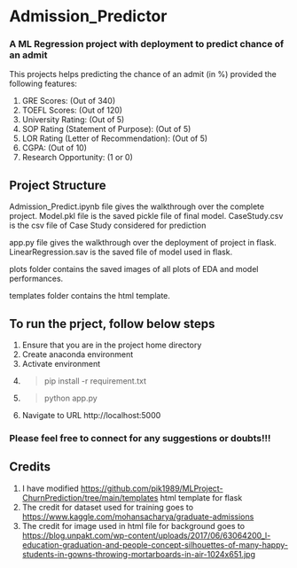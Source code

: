 # Admission_Predictor
### A ML Regression project with deployment to predict chance of an admit

This projects helps predicting the chance of an admit (in %) provided the following features:
1. GRE Scores: (Out of 340)
2. TOEFL Scores: (Out of 120)
3. University Rating: (Out of 5)
4. SOP Rating (Statement of Purpose): (Out of 5)
5. LOR Rating (Letter of Recommendation): (Out of 5)
6. CGPA: (Out of 10)
7. Research Opportunity:  (1 or 0)


## Project Structure

Admission_Predict.ipynb file gives the walkthrough over the complete project. 
Model.pkl file is the saved pickle file of final model.
CaseStudy.csv is the csv file of Case Study considered for prediction

app.py file gives the walkthrough over the deployment of project in flask. 
LinearRegression.sav is the saved file of model used in flask.

plots folder contains the saved images of all plots of EDA and model performances.

templates folder contains the html template.


## To run the prject, follow below steps
1.  Ensure that you are in the project home directory
2.  Create anaconda environment
3.  Activate environment
4.  >pip install -r requirement.txt
5.  >python app.py
6.  Navigate to URL http://localhost:5000


### Please feel free to connect for any suggestions or doubts!!!


## Credits
1.  I have modified https://github.com/pik1989/MLProject-ChurnPrediction/tree/main/templates html template for flask
2.  The credit for dataset used for training goes to https://www.kaggle.com/mohansacharya/graduate-admissions
3.  The credit for image used in html file for background goes to https://blog.unpakt.com/wp-content/uploads/2017/06/63064200_l-education-graduation-and-people-concept-silhouettes-of-many-happy-students-in-gowns-throwing-mortarboards-in-air-1024x651.jpg
